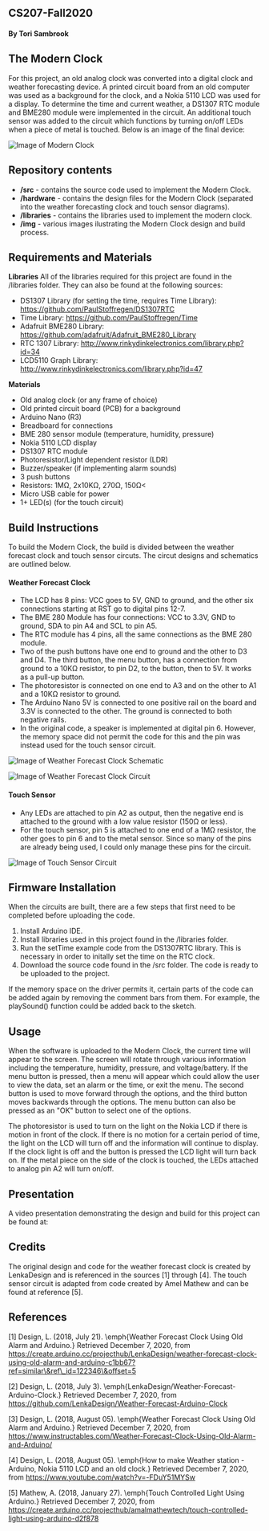 ## CS207-Fall2020

#### By Tori Sambrook

## The Modern Clock

For this project, an old analog clock was converted into a digital clock and weather forecasting device. A printed circuit board from an old computer was used as a background for the clock, and a Nokia 5110 LCD was used for a display. To determine the time and current weather, a DS1307 RTC module and BME280 module were implemented in the circuit. An additional touch sensor was added to the circuit which functions by turning on/off LEDs when a piece of metal is touched. Below is an image of the final device:

![Image of Modern Clock](https://github.com/torisambrook/CS207-Fall2020/blob/main/img/IMG_1319.png)

## Repository contents
 - **/src** - contains the source code used to implement the Modern Clock. 
 - **/hardware** - contains the design files for the Modern Clock (separated into the weather forecasting clock and touch sensor diagrams).
- **/libraries** - contains the libraries used to implement the modern clock.
 - **/img** - various images ilustrating the Modern Clock design and build process.

## Requirements and Materials
**Libraries**
All of the libraries required for this project are found in the /libraries folder. They can also be found at the following sources: 
- DS1307 Library (for setting the time, requires Time Library): https://github.com/PaulStoffregen/DS1307RTC
- Time Library: https://github.com/PaulStoffregen/Time
- Adafruit BME280 Library: https://github.com/adafruit/Adafruit_BME280_Library
- RTC 1307 Library: http://www.rinkydinkelectronics.com/library.php?id=34
- LCD5110 Graph Library: http://www.rinkydinkelectronics.com/library.php?id=47

**Materials**
- Old analog clock (or any frame of choice)
- Old printed circuit board (PCB) for a background
- Arduino Nano (R3)
- Breadboard for connections
- BME 280 sensor module (temperature, humidity, pressure)
- Nokia 5110 LCD display
- DS1307 RTC module
- Photoresistor/Light dependent resistor (LDR)
- Buzzer/speaker (if implementing alarm sounds)
- 3 push buttons
- Resistors: 1MΩ, 2x10KΩ, 270Ω, 150Ω<
- Micro USB cable for power
- 1+ LED(s) (for the touch circuit)

## Build Instructions
To build the Modern Clock, the build is divided between the weather forecast clock and touch sensor circuts. The circut designs and schematics are outlined below. 

#### Weather Forecast Clock
- The LCD has 8 pins: VCC goes to 5V, GND to ground, and the other six connections starting at RST go to digital pins 12-7. 
- The BME 280 Module has four connections: VCC to 3.3V, GND to ground, SDA to pin A4 and SCL to pin A5. 
- The RTC module has 4 pins, all the same connections as the BME 280 module. 
- Two of the push buttons have one end to ground and the other to D3 and D4. The third button, the menu button, has a connection from ground to a 10KΩ resistor, to pin D2, to the button, then to 5V. It works as a pull-up button. 
- The photoresistor is connected on one end to A3 and on the other to A1 and a 10KΩ resistor to ground. 
- The Arduino Nano 5V is connected to one positive rail on the board and 3.3V is connected to the other. The ground is connected to both negative rails. 
- In the original code, a speaker is implemented at digital pin 6. However, the memory space did not permit the code for this and the pin was instead used for the touch sensor circuit. 

![Image of Weather Forecast Clock Schematic](https://github.com/torisambrook/CS207-Fall2020/blob/main/img/Clock%20Sketch_schem_before_lights.jpg)

![Image of Weather Forecast Clock Circuit](https://github.com/torisambrook/CS207-Fall2020/blob/main/img/Clock%20Sketch__before_lights.jpg)

#### Touch Sensor
- Any LEDs are attached to pin A2 as output, then the negative end is attached to the ground with a low value resistor (150Ω or less). 
- For the touch sensor, pin 5 is attached to one end of a 1MΩ resistor, the other goes to pin 6 and to the metal sensor. 
Since so many of the pins are already being used, I could only manage these pins for the circuit.

![Image of Touch Sensor Circuit](https://github.com/torisambrook/CS207-Fall2020/blob/main/img/LED_schm.png)

## Firmware Installation
When the circuits are built, there are a few steps that first need to be completed before uploading the code. 
1. Install Arduino IDE.
2. Install libraries used in this project found in the /libraries folder.
3. Run the setTime example code from the DS1307RTC library. This is necessary in order to initally set the time on the RTC clock. 
4. Download the source code found in the /src folder. The code is ready to be uploaded to the project.

If the memory space on the driver permits it, certain parts of the code can be added again by removing the comment bars from them. For example, the playSound() function could be added back to the sketch. 

## Usage
When the software is uploaded to the Modern Clock, the current time will appear to the screen. The screen will rotate through various information including the temperature, humidity, pressure, and voltage/battery. If the menu button is pressed, then a menu will appear which could allow the user to view the data, set an alarm or the time, or exit the menu. The second button is used to move forward through the options, and the third button moves backwards through the options. The menu button can also be pressed as an "OK" button to select one of the options. 

The photoresistor is used to turn on the light on the Nokia LCD if there is motion in front of the clock. If there is no motion for a certain period of time, the light on the LCD will turn off and the information will continue to display. If the clock light is off and the button is pressed the LCD light will turn back on. If the metal piece on the side of the clock is touched, the LEDs attached to analog pin A2 will turn on/off. 

## Presentation
A video presentation demonstrating the design and build for this project can be found at: 

## Credits
The original design and code for the weather forecast clock is created by LenkaDesign and is referenced in the sources [1] through [4]. The touch sensor circuit is adapted from code created by Amel Mathew and can be found at reference [5]. 

## References
 [1] Design, L. (2018, July 21). \emph{Weather Forecast Clock Using Old Alarm and Arduino.} Retrieved December 7, 2020, from https://create.arduino.cc/projecthub/LenkaDesign/weather-forecast-clock-using-old-alarm-and-arduino-c1bb67?ref=similar\&ref\_id=122346\&offset=5

 [2] Design, L. (2018, July 3). \emph{LenkaDesign/Weather-Forecast-Arduino-Clock.} Retrieved December 7, 2020, from https://github.com/LenkaDesign/Weather-Forecast-Arduino-Clock

[3] Design, L. (2018, August 05). \emph{Weather Forecast Clock Using Old Alarm and Arduino.} Retrieved December 7, 2020, from https://www.instructables.com/Weather-Forecast-Clock-Using-Old-Alarm-and-Arduino/

[4] Design, L. (2018, August 05). \emph{How to make Weather station - Arduino, Nokia 5110 LCD and an old clock.} Retrieved December 7, 2020, from https://www.youtube.com/watch?v=-FDuY51MYSw

[5] Mathew, A. (2018, January 27). \emph{Touch Controlled Light Using Arduino.} Retrieved December 7, 2020, from https://create.arduino.cc/projecthub/amalmathewtech/touch-controlled-light-using-arduino-d2f878
